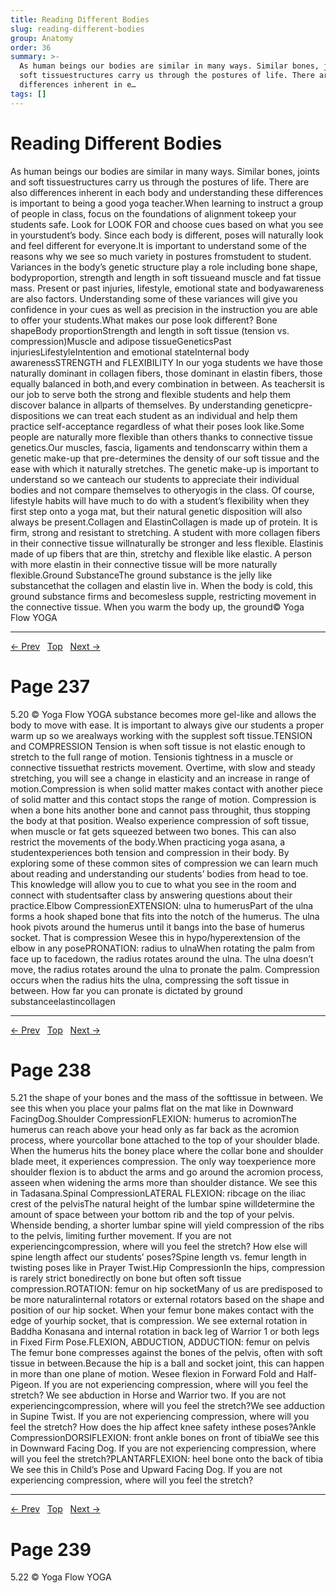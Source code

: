 ```yaml
---
title: Reading Different Bodies
slug: reading-different-bodies
group: Anatomy
order: 36
summary: >-
  As human beings our bodies are similar in many ways. Similar bones, joints and
  soft tissuestructures carry us through the postures of life. There are also
  differences inherent in e…
tags: []
---
```

# Reading Different Bodies

As human beings our bodies are similar in many ways. Similar bones, joints and soft tissuestructures carry us through the postures of life. There are also differences inherent in each body and understanding these differences is important to being a good yoga teacher.When learning to instruct a group of people in class, focus on the foundations of alignment tokeep your students safe. Look for LOOK FOR and choose cues based on what you see in yourstudent’s body. Since each body is different, poses will naturally look and feel different for everyone.It is important to understand some of the reasons why we see so much variety in postures fromstudent to student. Variances in the body’s genetic structure play a role including bone shape, bodyproportion, strength and length in soft tissueand muscle and fat tissue mass. Present or past injuries, lifestyle, emotional state and bodyawareness are also factors. Understanding some of these variances will give you confidence in your cues as well as precision in the instruction you are able to offer your students.What makes our pose look different? Bone shapeBody proportionStrength and length in soft tissue (tension vs. compression)Muscle and adipose tissueGeneticsPast injuriesLifestyleIntention and emotional stateInternal body awarenessSTRENGTH and FLEXIBILITY In our yoga students we have those naturally dominant in collagen fibers, those dominant in elastin fibers, those equally balanced in both,and every combination in between. As teachersit is our job to serve both the strong and flexible students and help them discover balance in allparts of themselves. By understanding geneticpre-dispositions we can treat each student as an individual and help them practice self-acceptance regardless of what their poses look like.Some people are naturally more flexible than others thanks to connective tissue genetics.Our muscles, fascia, ligaments and tendonscarry within them a genetic make-up that pre-determines the density of our soft tissue and the ease with which it naturally stretches. The genetic make-up is important to understand so we canteach our students to appreciate their individual bodies and not compare themselves to otheryogis in the class. Of course, lifestyle habits will have much to do with a student’s flexibility when they first step onto a yoga mat, but their natural genetic disposition will also always be present.Collagen and ElastinCollagen is made up of protein. It is firm, strong and resistant to stretching. A student with more collagen fibers in their connective tissue willnaturally be stronger and less flexible. Elastinis made of up fibers that are thin, stretchy and flexible like elastic. A person with more elastin in their connective tissue will be more naturally flexible.Ground SubstanceThe ground substance is the jelly like substancethat the collagen and elastin live in. When the body is cold, this ground substance firms and becomesless supple, restricting movement in the connective tissue. When you warm the body up, the ground© Yoga Flow YOGA

---
[← Prev](/pages/page-235.md) &nbsp; [Top](/index.md) &nbsp; [Next →](/pages/page-237.md)

# Page 237

5.20 © Yoga Flow YOGA substance becomes more gel-like and allows the body to move with ease. It is important to always give our students a proper warm up so we arealways working with the supplest soft tissue.TENSION and COMPRESSION Tension is when soft tissue is not elastic enough to stretch to the full range of motion. Tensionis tightness in a muscle or connective tissuethat restricts movement. Overtime, with slow and steady stretching, you will see a change in elasticity and an increase in range of motion.Compression is when solid matter makes contact with another piece of solid matter and this contact stops the range of motion. Compression is when a bone hits another bone and cannot pass throughit, thus stopping the body at that position. Wealso experience compression of soft tissue, when muscle or fat gets squeezed between two bones. This can also restrict the movements of the body.When practicing yoga asana, a studentexperiences both tension and compression in their body. By exploring some of these common sites of compression we can learn much about reading and understanding our students’ bodies from head to toe. This knowledge will allow you to cue to what you see in the room and connect with studentsafter class by answering questions about their practice.Elbow CompressionEXTENSION: ulna to humerusPart of the ulna forms a hook shaped bone that fits into the notch of the humerus. The ulna hook pivots around the humerus until it bangs into the base of humerus socket. That is compression Wesee this in hypo/hyperextension of the elbow in any posePRONATION: radius to ulnaWhen rotating the palm from face up to facedown, the radius rotates around the ulna. The ulna doesn’t move, the radius rotates around the ulna to pronate the palm. Compression occurs when the radius hits the ulna, compressing the soft tissue in between. How far you can pronate is dictated by
ground substanceelastincollagen

---
[← Prev](/pages/page-236.md) &nbsp; [Top](/index.md) &nbsp; [Next →](/pages/page-238.md)

# Page 238

5.21 the shape of your bones and the mass of the softtissue in between. We see this when you place your palms flat on the mat like in Downward FacingDog.Shoulder CompressionFLEXION: humerus to acromionThe humerus can reach above your head only as far back as the acromion process, where yourcollar bone attached to the top of your shoulder blade. When the humerus hits the boney place where the collar bone and shoulder blade meet, it experiences compression. The only way toexperience more shoulder flexion is to abduct the arms and go around the acromion process, asseen when widening the arms more than shoulder distance. We see this in Tadasana.Spinal CompressionLATERAL FLEXION: ribcage on the iliac crest of the pelvisThe natural height of the lumbar spine willdetermine the amount of space between your bottom rib and the top of your pelvis. Whenside bending, a shorter lumbar spine will yield compression of the ribs to the pelvis, limiting further movement. If you are not experiencingcompression, where will you feel the stretch? How else will spine length affect our students’ poses?Spine length vs. femur length in twisting poses like in Prayer Twist.Hip CompressionIn the hips, compression is rarely strict bonedirectly on bone but often soft tissue compression.ROTATION: femur on hip socketMany of us are predisposed to be more naturalinternal rotators or external rotators based on the shape and position of our hip socket. When your femur bone makes contact with the edge of yourhip socket, that is compression. We see external rotation in Baddha Konasana and internal rotation in back leg of Warrior 1 or both legs in Fixed Firm Pose.FLEXION, ABDUCTION, ADDUCTION: femur on pelvis The femur bone compresses against the bones of the pelvis, often with soft tissue in between.Because the hip is a ball and socket joint, this can happen in more than one plane of motion. Wesee flexion in Forward Fold and Half-Pigeon. If you are not experiencing compression, where will you feel the stretch? We see abduction in Horse and Warrior two. If you are not experiencingcompression, where will you feel the stretch?We see adduction in Supine Twist. If you are not experiencing compression, where will you feel the stretch? How does the hip affect knee safety inthese poses?Ankle CompressionDORSIFLEXION: front ankle bones on front of tibiaWe see this in Downward Facing Dog. If you are not experiencing compression, where will you feel the stretch?PLANTARFLEXION: heel bone onto the back of tibia We see this in Child’s Pose and Upward Facing Dog. If you are not experiencing compression, where will you feel the stretch?

---
[← Prev](/pages/page-237.md) &nbsp; [Top](/index.md) &nbsp; [Next →](/pages/page-239.md)

# Page 239

5.22 © Yoga Flow YOGA
